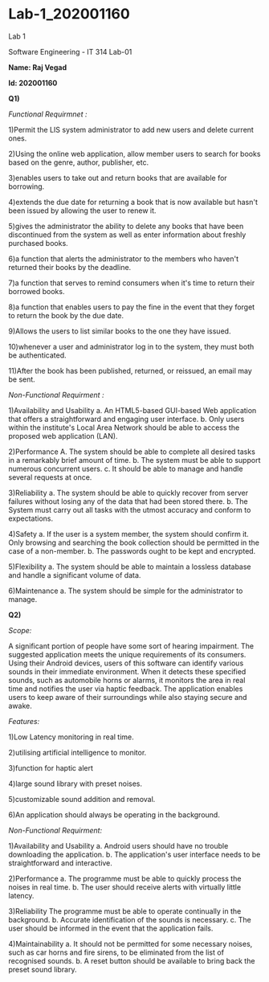 # Lab-1_202001160
Lab 1

Software Engineering - IT 314 Lab-01

**Name: Raj Vegad**

**Id: 202001160**

**Q1)**

*Functional Requirmnet :*

1)Permit the LIS system administrator to add new users and delete current ones.

2)Using the online web application, allow member users to search for books based on the genre, author, publisher, etc.

3)enables users to take out and return books that are available for borrowing.

4)extends the due date for returning a book that is now available but hasn't been issued by allowing the user to renew it.

5)gives the administrator the ability to delete any books that have been discontinued from the system as well as enter information about freshly purchased books.

6)a function that alerts the administrator to the members who haven't returned their books by the deadline.

7)a function that serves to remind consumers when it's time to return their borrowed books.

8)a function that enables users to pay the fine in the event that they forget to return the book by the due date.

9)Allows the users to list similar books to the one they have issued.

10)whenever a user and administrator log in to the system, they must both be authenticated.

11)After the book has been published, returned, or reissued, an email may be sent.

*Non-Functional Requirment :*   

1)Availability and Usability a. An HTML5-based GUI-based Web application that offers a straightforward and engaging user interface. b. Only users within the institute's Local Area Network should be able to access the proposed web application (LAN).

2)Performance A. The system should be able to complete all desired tasks in a remarkably brief amount of time. b. The system must be able to support numerous concurrent users. c. It should be able to manage and handle several requests at once.

3)Reliability a. The system should be able to quickly recover from server failures without losing any of the data that had been stored there. b. The System must carry out all tasks with the utmost accuracy and conform to expectations.

4)Safety a. If the user is a system member, the system should confirm it. Only browsing and searching the book collection should be permitted in the case of a non-member. b. The passwords ought to be kept and encrypted.

5)Flexibility a. The system should be able to maintain a lossless database and handle a significant volume of data.

6)Maintenance a. The system should be simple for the administrator to manage.


**Q2)**

*Scope:*

A significant portion of people have some sort of hearing impairment. The suggested application meets the unique requirements of its consumers. Using their Android devices, users of this software can identify various sounds in their immediate environment. When it detects these specified sounds, such as automobile horns or alarms, it monitors the area in real time and notifies the user via haptic feedback. The application enables users to keep aware of their surroundings while also staying secure and awake.

*Features:* 

1)Low Latency monitoring in real time.

2)utilising artificial intelligence to monitor.

3)function for haptic alert

4)large sound library with preset noises.

5)customizable sound addition and removal.

6)An application should always be operating in the background.

*Non-Functional Requirment:*

1)Availability and Usability a. Android users should have no trouble downloading the application. b. The application's user interface needs to be straightforward and interactive.

2)Performance a. The programme must be able to quickly process the noises in real time. b. The user should receive alerts with virtually little latency.

3)Reliability The programme must be able to operate continually in the background. b. Accurate identification of the sounds is necessary. c. The user should be informed in the event that the application fails.

4)Maintainability a. It should not be permitted for some necessary noises, such as car horns and fire sirens, to be eliminated from the list of recognised sounds. b. A reset button should be available to bring back the preset sound library.


